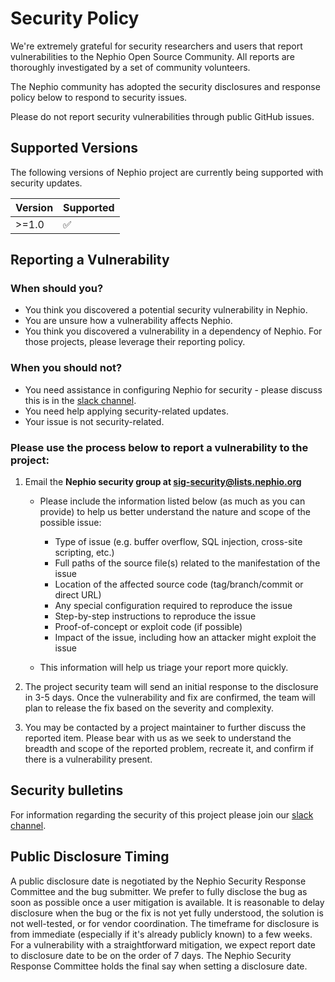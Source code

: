 # Security Policy

We're extremely grateful for security researchers and users that report vulnerabilities to the Nephio Open Source Community. All reports are thoroughly investigated by a set of community volunteers.

The Nephio community has adopted the security disclosures and response policy below to respond to security issues.

Please do not report security vulnerabilities through public GitHub issues.

## Supported Versions

The following versions of Nephio project are currently being supported with security updates.

| Version | Supported          |
| ------- | ------------------ |
| >=1.0   | :white_check_mark: |

## Reporting a Vulnerability

### When should you?
- You think you discovered a potential security vulnerability in Nephio.
- You are unsure how a vulnerability affects Nephio.
- You think you discovered a vulnerability in a dependency of Nephio. For those projects, please leverage their reporting policy.

### When you should not?
- You need assistance in configuring Nephio for security - please discuss this is in the [slack channel](https://nephio.slack.com/archives/C05UXLPF4V6).
- You need help applying security-related updates.
- Your issue is not security-related.

### Please use the process below to report a vulnerability to the project:
1. Email the **Nephio security group at sig-security@lists.nephio.org**

    * Please include the information listed below (as much as you can provide) to help us better understand the nature and scope of the possible issue:
        * Type of issue (e.g. buffer overflow, SQL injection, cross-site scripting, etc.)
        * Full paths of the source file(s) related to the manifestation of the issue
        * Location of the affected source code (tag/branch/commit or direct URL) 
        * Any special configuration required to reproduce the issue
        * Step-by-step instructions to reproduce the issue
        * Proof-of-concept or exploit code (if possible)
        * Impact of the issue, including how an attacker might exploit the issue

    * This information will help us triage your report more quickly.

2. The project security team will send an initial response to the disclosure in 3-5 days. Once the vulnerability and fix are confirmed, the team will plan to release the fix based on the severity and complexity.

3. You may be contacted by a project maintainer to further discuss the reported item. Please bear with us as we seek to understand the breadth and scope of the reported problem, recreate it, and confirm if there is a vulnerability present.

## Security bulletins
For information regarding the security of this project please join our [slack channel](https://nephio.slack.com/archives/C05UXLPF4V6).

## Public Disclosure Timing
A public disclosure date is negotiated by the Nephio Security Response Committee and the bug submitter. We prefer to fully disclose the bug as soon as possible once a user mitigation is available. It is reasonable to delay disclosure when the bug or the fix is not yet fully understood, the solution is not well-tested, or for vendor coordination. The timeframe for disclosure is from immediate (especially if it's already publicly known) to a few weeks. For a vulnerability with a straightforward mitigation, we expect report date to disclosure date to be on the order of 7 days. The Nephio Security Response Committee holds the final say when setting a disclosure date.



